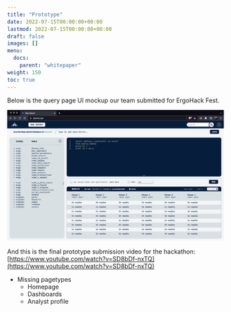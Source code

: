 ```yaml
---
title: "Prototype"
date: 2022-07-15T00:00:00+00:00
lastmod: 2022-07-15T00:00:00+00:00
draft: false
images: []
menu:
  docs:
    parent: "whitepaper"
weight: 150
toc: true
---
```


Below is the query page UI mockup our team submitted for ErgoHack Fest.

![](https://github.com/gsblabsio/azorus/blob/main/static/azorus-mockup.png?raw=true)

And this is the final prototype submission video for the hackathon: [https://www.youtube.com/watch?v=SD8bDf-nxTQ](https://www.youtube.com/watch?v=SD8bDf-nxTQ)

* Missing pagetypes
   - Homepage
   - Dashboards
   - Analyst profile


<br>
<br>
<br>

